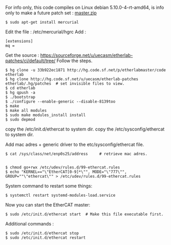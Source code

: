 For info only, this code compiles on Linux debian 5.10.0-4-rt-amd64, is info only to make a future patch set :
[master.zip](https://github.com/grotius-cnc/debian_distro_live_build_post_tweaking/files/6154607/master.zip)

    $ sudo apt-get install mercurial
    
Edit the file : /etc/mercurial/hgrc
Add : 

    [extensions]
    mq =
    
Get the source : https://sourceforge.net/u/uecasm/etherlab-patches/ci/default/tree/
Follow the steps.

    $ hg clone -u 33b922ec1871 http://hg.code.sf.net/p/etherlabmaster/code etherlab
    $ hg clone http://hg.code.sf.net/u/uecasm/etherlab-patches etherlab/.hg/patches  # set invisible files to view.
    $ cd etherlab
    $ hg qpush -a
    $ ./bootstrap
    $ ./configure --enable-generic --disable-8139too 
    $ make
    $ make all modules
    $ sudo make modules_install install
    $ sudo depmod

copy the /etc/init.d/ethercat to system dir.
copy the /etc/sysconfig/ethercat to system dir.

Add mac adres + generic driver to the etc/sysconfig/ethercat file.
    
    $ cat /sys/class/net/enp0s25/address     # retrieve mac adres.


    $ chmod go+rwx /etc/udev/rules.d/99-ethercat.rules
    $ echo "KERNEL=="\"EtherCAT[0-9]*\"", MODE="\"777\"", GROUP=""\"ethercat\"" > /etc/udev/rules.d/99-ethercat.rules
    
System command to restart some things:

    $ systemctl restart systemd-modules-load.service	    
    
Now you can start the EtherCAT master:

    $ sudo /etc/init.d/ethercat start  # Make this file executable first.

Additional commands : 

    $ sudo /etc/init.d/ethercat stop
    $ sudo /etc/init.d/ethercat restart
 

